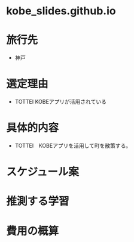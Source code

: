 # kobe_slides.github.io
# 旅行先
- 神戸

# 選定理由
- TOTTEI KOBEアプリが活用されている
  
# 具体的内容
- TOTTEI　KOBEアプリを活用して町を散策する。

# スケジュール案

# 推測する学習

# 費用の概算
